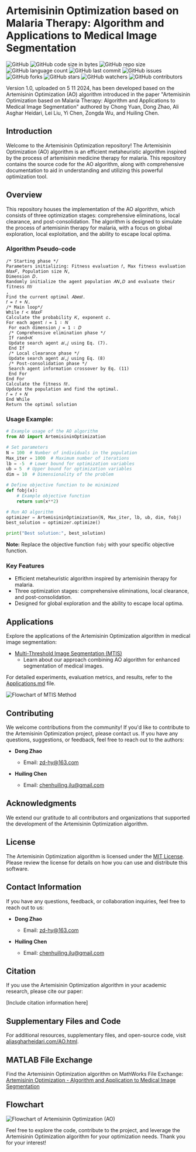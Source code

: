# Artemisinin Optimization based on Malaria Therapy: Algorithm and Applications to Medical Image Segmentation

![GitHub](https://img.shields.io/github/license/aliasgharheidaricom/Artemisinin-optimization-based-on-malaria-therapy)
![GitHub code size in bytes](https://img.shields.io/github/languages/code-size/aliasgharheidaricom/Artemisinin-optimization-based-on-malaria-therapy)
![GitHub repo size](https://img.shields.io/github/repo-size/aliasgharheidaricom/Artemisinin-optimization-based-on-malaria-therapy)
![GitHub language count](https://img.shields.io/github/languages/count/aliasgharheidaricom/Artemisinin-optimization-based-on-malaria-therapy)
![GitHub last commit](https://img.shields.io/github/last-commit/aliasgharheidaricom/Artemisinin-optimization-based-on-malaria-therapy)
![GitHub issues](https://img.shields.io/github/issues/aliasgharheidaricom/Artemisinin-optimization-based-on-malaria-therapy)
![GitHub forks](https://img.shields.io/github/forks/aliasgharheidaricom/Artemisinin-optimization-based-on-malaria-therapy)
![GitHub stars](https://img.shields.io/github/stars/aliasgharheidaricom/Artemisinin-optimization-based-on-malaria-therapy)
![GitHub watchers](https://img.shields.io/github/watchers/aliasgharheidaricom/Artemisinin-optimization-based-on-malaria-therapy)
![GitHub contributors](https://img.shields.io/github/contributors/aliasgharheidaricom/Artemisinin-optimization-based-on-malaria-therapy)

Version 1.0, uploaded on 5 11 2024, has been developed based on the Artemisinin Optimization (AO) algorithm introduced in the paper "Artemisinin Optimization based on Malaria Therapy: Algorithm and Applications to Medical Image Segmentation" authored by Chong Yuan, Dong Zhao, Ali Asghar Heidari, Lei Liu, Yi Chen, Zongda Wu, and Huiling Chen.

## Introduction

Welcome to the Artemisinin Optimization repository! The Artemisinin Optimization (AO) algorithm is an efficient metaheuristic algorithm inspired by the process of artemisinin medicine therapy for malaria. This repository contains the source code for the AO algorithm, along with comprehensive documentation to aid in understanding and utilizing this powerful optimization tool.

<div align="center">
  <!-- Add images related to Artemisinin if available -->
</div>

## Overview

This repository houses the implementation of the AO algorithm, which consists of three optimization stages: comprehensive eliminations, local clearance, and post-consolidation. The algorithm is designed to simulate the process of artemisinin therapy for malaria, with a focus on global exploration, local exploitation, and the ability to escape local optima.

### Algorithm Pseudo-code

```plaintext
/* Starting phase */
Parameters initializing: Fitness evaluation 𝑓, Max fitness evaluation 𝑀𝑎𝑥𝐹, Population size 𝑁,
Dimension 𝐷.
Randomly initialize the agent population 𝐴𝑁,𝐷 and evaluate their fitness 𝑓𝑖𝑡𝑖
,
Find the current optimal 𝐴𝑏𝑒𝑠𝑡.
𝑓 = 𝑓 + 𝑁.
/* Main loop*/
While 𝑓 < 𝑀𝑎𝑥𝐹
Calculate the probability 𝐾, exponent 𝑐.
For each agent 𝑖 = 1 ∶ 𝑁
 For each dimension 𝑗 = 1 ∶ 𝐷
 /* Comprehensive elimination phase */
 If rand<𝐾
 Update search agent 𝑎𝑖,𝑗 using Eq. (7).
 End If
 /* Local clearance phase */
 Update search agent 𝑎𝑖,𝑗 using Eq. (8)
 /* Post-consolidation phase */
 Search agent information crossover by Eq. (11)
 End For
End For
Calculate the fitness 𝑓𝑖𝑡.
Update the population and find the optimal.
𝑓 = 𝑓 + 𝑁
End While
Return the optimal solution
```

### Usage Example:

```python
# Example usage of the AO algorithm
from AO import ArtemisininOptimization

# Set parameters
N = 100  # Number of individuals in the population
Max_iter = 1000  # Maximum number of iterations
lb = -5  # Lower bound for optimization variables
ub = 5  # Upper bound for optimization variables
dim = 10  # Dimensionality of the problem

# Define objective function to be minimized
def fobj(x):
    # Example objective function
    return sum(x**2)

# Run AO algorithm
optimizer = ArtemisininOptimization(N, Max_iter, lb, ub, dim, fobj)
best_solution = optimizer.optimize()

print("Best solution:", best_solution)
```

**Note:** Replace the objective function `fobj` with your specific objective function.

### Key Features

- Efficient metaheuristic algorithm inspired by artemisinin therapy for malaria.
- Three optimization stages: comprehensive eliminations, local clearance, and post-consolidation.
- Designed for global exploration and the ability to escape local optima.

## Applications

Explore the applications of the Artemisinin Optimization algorithm in medical image segmentation:

- [Multi-Threshold Image Segmentation (MTIS)](applications.md#multi-threshold-image-segmentation-mtis)
  - Learn about our approach combining AO algorithm for enhanced segmentation of medical images.

For detailed experiments, evaluation metrics, and results, refer to the [Applications.md](applications.md) file.

![Flowchart of MTIS Method](The%20flowchart%20of%20MTIS%20method.png)

## Contributing

We welcome contributions from the community! If you'd like to contribute to the Artemisinin Optimization project, please contact us. If you have any questions, suggestions, or feedback, feel free to reach out to the authors:

- **Dong Zhao**
  - Email: [zd-hy@163.com](mailto:zd-hy@163.com)

- **Huiling Chen**
  - Email: [chenhuiling.jlu@gmail.com](mailto:chenhuiling.jlu@gmail.com)

## Acknowledgments

We extend our gratitude to all contributors and organizations that supported the development of the Artemisinin Optimization algorithm.

## License

The Artemisinin Optimization algorithm is licensed under the [MIT License](LICENSE). Please review the license for details on how you can use and distribute this software.

## Contact Information

If you have any questions, feedback, or collaboration inquiries, feel free to reach out to us:

- **Dong Zhao**
  - Email: [zd-hy@163.com](mailto:zd-hy@163.com)

- **Huiling Chen**
  - Email: [chenhuiling.jlu@gmail.com](mailto:chenhuiling.jlu@gmail.com)

## Citation

If you use the Artemisinin Optimization algorithm in your academic research, please cite our paper:

[Include citation information here]

## Supplementary Files and Code

For additional resources, supplementary files, and open-source code, visit [aliasgharheidari.com/AO.html](https://aliasgharheidari.com/AO.html).

## MATLAB File Exchange

Find the Artemisinin Optimization algorithm on MathWorks File Exchange: [Artemisinin Optimization - Algorithm and Application to Medical Image Segmentation](https://ch.mathworks.com/matlabcentral/fileexchange/...)

## Flowchart

![Flowchart of Artemisinin Optimization (AO)](Flowchart%20of%20Artemisinin%20Optimization%20(AO).png)

Feel free to explore the code, contribute to the project, and leverage the Artemisinin Optimization algorithm for your optimization needs. Thank you for your interest!
```
